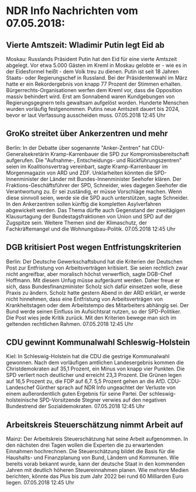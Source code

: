 # NDR Info Nachrichten vom 07.05.2018:


## Vierte Amtszeit: Wladimir Putin legt Eid ab
Moskau:	Russlands Präsident Putin hat den Eid für eine vierte Amtszeit abgelegt. Vor etwa 5.000 Gästen im Kreml in Moskau gelobte er - wie es in der Eidesformel heißt - dem Volk treu zu dienen. Putin ist seit 18 Jahren Staats- oder Regierungschef in Russland. Bei der Präsidentenwahl im März hatte er ein Rekordergebnis von knapp 77 Prozent der Stimmen erhalten. Bürgerrechts-Organisationen werfen dem Kreml vor, dass die Opposition massiv behindert wird. Erst am Sonnabend waren Kundgebungen von Regierungsgegnern teils gewaltsam aufgelöst worden. Hunderte Menschen wurden vorläufig festgenommen. Putins neue Amtszeit dauert bis 2024, bevor er laut Verfassung ausscheiden muss. 07.05.2018 12:45 Uhr 

## GroKo streitet über Ankerzentren und mehr
Berlin: In der Debatte über sogenannte "Anker-Zentren" hat CDU-Generalsekretärin Kramp-Karrenbauer die SPD zur Kompromissbereitschaft aufgerufen. Die "Aufnahme-, Entscheidungs- und Rückführungszentren" seien im Koalitionsvertrag vereinbart, sagte Kramp-Karrenbauer im Morgenmagazin von ARD und ZDF. Unklarheiten könnten die SPD-Innenminister der Länder mit Bundes-Innenminister Seehofer klären. Der Fraktions-Geschäftsführer der SPD, Schneider, wies dagegen Seehofer die Verantwortung zu. Er sei zuständig, er müsse Vorschläge machen. Wenn diese sinnvoll seien, werde sie die SPD auch unterstützen, sagte Schneider. In den Ankerzentren sollen künftig die kompletten Asylverfahren abgewickelt werden. Das Thema dürfte auch Gegenstand der zweitägigen Klausurtagung der Bundestagsfraktionen von Union und SPD auf der Zugspitze sein. Weitere Themen sind der Klimaschutz, der Fachkräftemangel und die Wohnungsbau-Politik. 07.05.2018 12:45 Uhr 

## DGB kritisiert Post wegen Entfristungskriterien
Berlin: Der Deutsche Gewerkschaftsbund hat die Kriterien der Deutschen Post zur Entfristung von Arbeitsverträgen kritisiert. Sie seien rechtlich zwar nicht angreifbar, aber moralisch höchst verwerflich, sagte DGB-Chef Hoffmann. Mit diesem Unfug müsse aufgeräumt werden. Daher freue er sich, dass Bundesfinanzminister Scholz sich dafür einsetzen wolle, diese Praxis zu ändern. Scholz hatte gestern Abend in der ARD erklärt, er werde nicht hinnehmen, dass eine Entfristung von Arbeitsverträgen von Krankheitstagen oder dem Arbeitstempo des Mitarbeiters abhängig sei. Der Bund werde seinen Einfluss im Aufsichtsrat nutzen, so der SPD-Politiker. Die Post wies jede Kritik zurück. Mit den Kriterien bewege man sich im geltenden rechtlichen Rahmen. 07.05.2018 12:45 Uhr 

## CDU gewinnt Kommunalwahl Schleswig-Holstein
Kiel: In Schleswig-Holstein hat die CDU die gestrige Kommunalwahl gewonnen. Nach dem vorläufigen amtlichen Landesergebnis kommen die Christdemokraten auf 35,1 Prozent, ein Minus von knapp vier Punkten. Die SPD verliert noch deutlicher und erreicht 23,3 Prozent. Die Grünen legen auf 16,5 Prozent zu, die FDP auf 6,7. 5,5 Prozent gehen an die AfD. CDU-Landeschef Günther sprach auf NDR Info ungeachtet der Verluste von einem außerordentlich guten Ergebnis für seine Partei. Der schleswig-holsteinische SPD-Vorsitzende Stegner verwies auf den negativen Bundestrend der Sozialdemokraten. 07.05.2018 12:45 Uhr 

## Arbeitskreis Steuerschätzung nimmt Arbeit auf
Mainz:	Der Arbeitskreis Steuerschätzung hat seine Arbeit aufgenommen. In den nächsten drei Tagen wollen die Experten die zu erwartenden Einnahmen hochrechnen. Die Steuerschätzung bildet die Basis für die Haushalts- und Finanzplanung von Bund, Ländern und Kommunen. Wie bereits vorab bekannt wurde, kann der deutsche Staat in den kommenden Jahren mit deutlich höheren Steuereinnahmen planen. Wie mehrere Medien berichten, könnte das Plus bis zum Jahr 2022 bei rund 60 Milliarden Euro liegen. 07.05.2018 12:45 Uhr 

